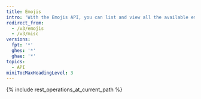 ```yaml
---
title: Emojis
intro: 'With the Emojis API, you can list and view all the available emojis to use in {% data variables.product.product_name %}.'
redirect_from:
  - /v3/emojis
  - /v3/misc
versions:
  fpt: '*'
  ghes: '*'
  ghae: '*'
topics:
  - API
miniTocMaxHeadingLevel: 3
---
```


{% include rest_operations_at_current_path %}
